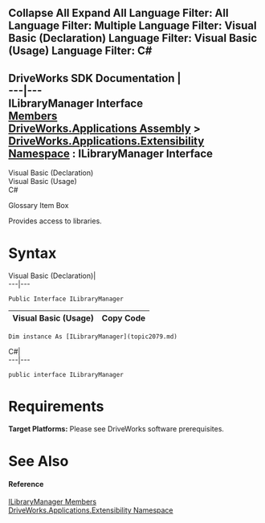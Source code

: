 Collapse All Expand All Language Filter: All  Language Filter: Multiple  Language Filter: Visual Basic (Declaration) Language Filter: Visual Basic (Usage) Language Filter: C#  
---  
DriveWorks SDK Documentation  |   
---|---  
ILibraryManager Interface   
[Members](topic2080.md)   
[DriveWorks.Applications Assembly](topic13.md) > [DriveWorks.Applications.Extensibility Namespace](topic1995.md) : ILibraryManager Interface  
---  
  
Visual Basic (Declaration)    
Visual Basic (Usage)    
C# 

Glossary Item Box

Provides access to libraries. 

# Syntax

Visual Basic (Declaration)|   
---|---  
      
    
    Public Interface ILibraryManager   
  
Visual Basic (Usage)| Copy Code  
---|---  
      
    
    Dim instance As [ILibraryManager](topic2079.md)  
  
C#|   
---|---  
      
    
    public interface ILibraryManager   
  
# Requirements

**Target Platforms:** Please see DriveWorks software prerequisites.

# See Also

#### Reference

[ILibraryManager Members](topic2080.md)   
[DriveWorks.Applications.Extensibility Namespace](topic1995.md)


